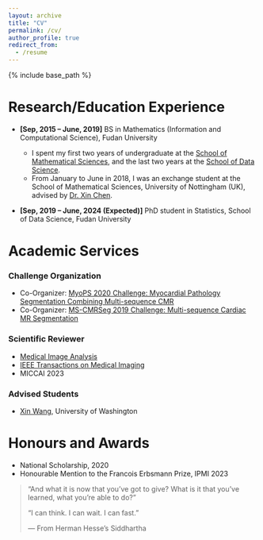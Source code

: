 ```yaml
---
layout: archive
title: "CV"
permalink: /cv/
author_profile: true
redirect_from:
  - /resume
---
```


{% include base_path %}

Research/Education Experience
======
* **[Sep, 2015 – June, 2019]** BS in Mathematics (Information and Computational Science), Fudan University
  * I spent my first two years of undergraduate at the [School of Mathematical Sciences](https://math.fudan.edu.cn/mathen/main.htm), and the last two years at the [School of Data Science](https://sds.fudan.edu.cn).
  * From January to June in 2018, I was an exchange student at the School of Mathematical Sciences, University of Nottingham (UK), advised by [Dr. Xin Chen](http://www.cs.nott.ac.uk/~pszxc/).

* **[Sep, 2019 – June, 2024 (Expected)]** PhD student in Statistics, School of Data Science, Fudan University



# Academic Services

### Challenge Organization

- Co-Organizer: [MyoPS 2020 Challenge: Myocardial Pathology Segmentation Combining Multi-sequence CMR](http://www.sdspeople.fudan.edu.cn/zhuangxiahai/0/myops20/)
- Co-Organizer: [MS-CMRSeg 2019 Challenge: Multi-sequence Cardiac MR Segmentation](http://www.sdspeople.fudan.edu.cn/zhuangxiahai/0/mscmrseg19/)

### Scientific Reviewer

- [Medical Image Analysis](https://www.journals.elsevier.com/medical-image-analysis)
- [IEEE Transactions on Medical Imaging](https://ieeexplore.ieee.org/xpl/RecentIssue.jsp?punumber=42)
- MICCAI 2023

### Advised Students

- [Xin Wang](https://wxdrizzle.github.io/), University of Washington



# Honours and Awards

- National Scholarship, 2020
- Honourable Mention to the Francois Erbsmann Prize, IPMI 2023





> “And what it is now that you’ve got to give? What is it that you’ve learned, what you’re able to do?”
>
> “I can think. I can wait. I can fast.”
>
> — From Herman Hesse’s Siddhartha

